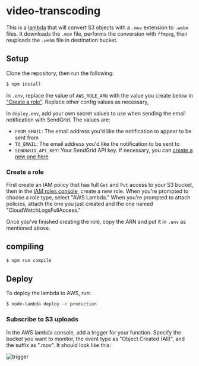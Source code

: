 # video-transcoding

This is a [lambda](https://aws.amazon.com/lambda/) that will convert S3 objects with a `.mov` extension to `.webm`
files. It downloads the `.mov` file, performs the conversion with `ffmpeg`, then reuploads the `.webm` file in destination bucket.

## Setup

Clone the repository, then run the following:

```bash
$ npm install
```

In `.env`, replace the value of `AWS_ROLE_ARN` with the value you create below in ["Create a role"](#create-a-role).
Replace other config values as necessary,

In `deploy.env`, add your own secret values to use when sending the email notification with SendGrid. The values are:

- `FROM_EMAIL`: The email address you'd like the notification to appear to be sent from
- `TO_EMAIL`: The email address you'd like the notification to be sent to
- `SENDGRID_API_KEY`: Your SendGrid API key. If necessary, you can [create a new one here](https://app.sendgrid.com/settings/api_keys)

### Create a role

First create an IAM policy that has full `Get` and `Put` access to your S3 bucket, then in the
[IAM roles console](https://console.aws.amazon.com/iam/home#/roles), create a new role. When you're prompted to
choose a role type, select "AWS Lambda." When you're prompted to attach policies, attach the one you just created and
the one named "CloudWatchLogsFullAccess."

Once you've finished creating the role, copy the ARN and put it in `.env` as mentioned above.

## compiling
```bash
$ npm run compile
```

## Deploy

To deploy the lambda to AWS, run:

```bash
$ node-lambda deploy -e production

```

### Subscribe to S3 uploads

In the AWS lambda console, add a trigger for your function. Specify the bucket you want to monitor, the event type as
"Object Created (All)", and the suffix as ".mov". It should look like this:

![trigger](https://user-images.githubusercontent.com/4718399/29190808-7630af40-7de9-11e7-9eda-d7a0010707b3.png)

